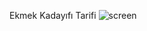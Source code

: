 Ekmek Kadayıfı Tarifi
![screen](https://github.com/BunyaminOzturk/dessert-recipe/assets/59489131/d4e76c85-9ee2-4662-9ce0-fbbf72d13eca)

